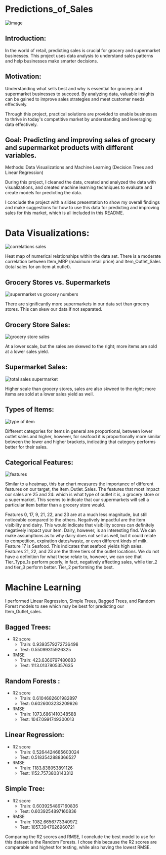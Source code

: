 # Predictions_of_Sales

![image](https://github.com/Yash-Gavade/Prediction_Sales/assets/74112721/0945491c-4635-45bb-aacf-2e7db7a1b933)

## Introduction:

In the world of retail, predicting sales is crucial for grocery and supermarket businesses. This project uses data analysis to understand sales patterns and help businesses make smarter decisions.

## Motivation:

Understanding what sells best and why is essential for grocery and supermarket businesses to succeed. By analyzing data, valuable insights can be gained to improve sales strategies and meet customer needs effectively.

Through this project, practical solutions are provided to enable businesses to thrive in today's competitive market by understanding and leveraging data effectively.


## Goal: Predicting and improving sales of grocery and supermarket products with different variables. 
Methods: Data Visualizations and Machine Learning (Decision Trees and Linear Regression)<br>

During this project, I cleaned the data, created and analyzed the data with visualizations, and created machine learning techniques to evaluate and create models for predicting the data. 

I conclude the project with a slides presentation to show my overall findings and make suggestions for how to use this data for predicting and improving sales for this market, which is all included in this README.

# Data Visualizations:

![correlations sales](https://user-images.githubusercontent.com/86759538/131196927-349517a4-f84c-46b2-ab83-d017e79d637d.png)

Heat map of numerical relationships within the data set. There is a moderate correlation between Item_MRP (maximum retail price) and Item_Outlet_Sales (total sales for an item at outlet).

## Grocery Stores vs. Supermarkets
![supermarket vs grocery numbers](https://user-images.githubusercontent.com/86759538/131197038-6459b98c-16cb-496f-af1c-62fde6cbadc8.png)

There are significantly more supermarkets in our data set than grocery stores. This can skew our data if not separated.

## Grocery Store Sales:
![grocery store sales](https://user-images.githubusercontent.com/86759538/131197012-fffa0955-74c0-4dff-b80b-0c2bd5ac66c7.png)

At a lower scale, but the sales are skewed to the right; more items are sold at a lower sales yield.

## Supermarket Sales:
![total sales supermarket](https://user-images.githubusercontent.com/86759538/131197141-90e81579-98d5-48d5-9f04-ad9714aeeb80.png)

Higher scale than grocery stores, sales are also skweed to the right; more items are sold at a lower sales yield as well.

## Types of Items:
![type of item](https://user-images.githubusercontent.com/86759538/131197189-4c5c7cdc-a9e0-437b-81c3-fe386fa5a877.png)

Different categories for items in general are proportional, between lower outlet sales and higher, however, for seafood it is proportionally more similar between the lower and higher brackets, indicating that category performs better for their sales.

## Categorical Features:
![features](https://user-images.githubusercontent.com/86759538/131197290-c57b6173-eaab-4194-9309-0f0b3f665723.PNG)

Similar to a heatmap, this bar chart measures the importance of different features on our target, the Item_Outlet_Sales. The features that most impact our sales are 25 and 24: which is what type of outlet it is, a grocery store or a supermarket. This seems to indicate that our supermarkets will sell a particular item better than a grocery store would.

Features 0, 17, 9, 21, 22, and 23 are at a much less magnitude, but still noticeable compared to the others. Negatively impactful are the item visibility and dairy. This would indicate that visibility scores can definitely negatively impact your item. Dairy, however, is an interesting find. We can make assumptions as to why dairy does not sell as well, but it could relate to competition, expiration dates/waste, or even different kinds of milk. 
Feature 17 is Seafood. This indicates that seafood yields high sales.
Features 21, 22, and 23 are the three tiers of the outlet locations. We do not have a definition for what these relate to, however, we can see that Tier_Type_1s perform poorly, in fact, negatively affecting sales, while tier_2 and tier_3 perform better. Tier_2 performing the best.

# Machine Learning
I performed Linear Regression, Simple Trees, Bagged Trees, and Random Forest models to see which may be best for predicting our Item_Outlet_sales.

## Bagged Trees: 
* R2 score 
  * Train: 0.9393579272736498
  * Test: 0.55099315926325
* RMSE 
  * Train: 423.6360797480683 
  * Test: 1113.0137805357635

## Random Forests :
* R2 score 
  * Train: 0.6104682601982897
  * Test: 0.6026003233209926
* RMSE  
  * Train: 1073.6861410348588
  * Test: 1047.0991749300013
  
## Linear Regression:
* R2 score
  * Train: 0.5264424685603024
  * Test: 0.5183542888366527
* RMSE 
  * Train: 1183.838053891126
  * Test: 1152.7573803143312

## Simple Tree:
* R2  score 
  * Train: 0.6039254897160836
  * Test: 0.6039254897160836
* RMSE 
  * Train: 1082.6656773340972
  * Test: 1057.3947626960721

Comparing the R2 scores and RMSE, I conclude the best model to use for this dataset is the Random Forests. I chose this because the R2 scores are comparable and highest for testing, while also having the lowest RMSE.

